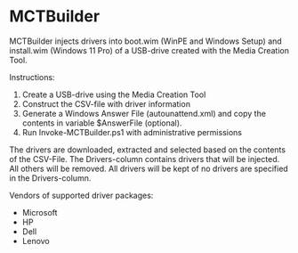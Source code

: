 # MCTBuilder
MCTBuilder injects drivers into boot.wim (WinPE and Windows Setup) and install.wim (Windows 11 Pro) of a USB-drive created with the Media Creation Tool.

Instructions:
1. Create a USB-drive using the Media Creation Tool
2. Construct the CSV-file with driver information
3. Generate a Windows Answer File (autounattend.xml) and copy the contents in variable $AnswerFile (optional).
4. Run Invoke-MCTBuilder.ps1 with administrative permissions

The drivers are downloaded, extracted and selected based on the contents of the CSV-File.
The Drivers-column contains drivers that will be injected. All others will be removed. All drivers will be kept of no drivers are specified in the Drivers-column.
    
 Vendors of supported driver packages:
 - Microsoft
 - HP
 - Dell
 - Lenovo
